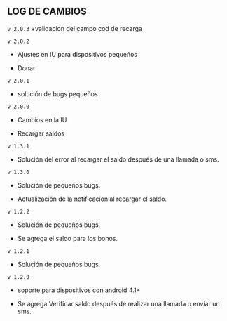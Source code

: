 ## LOG DE CAMBIOS

```v 2.0.3```
+validacion del campo cod de recarga

```v 2.0.2```
* Ajustes en IU para dispositivos pequeños
+ Donar

```v 2.0.1```
* solución de bugs pequeños

```v 2.0.0```
* Cambios en la IU
+ Recargar saldos

```v 1.3.1```
* Solución del error al recargar el saldo después de una llamada o sms.

```v 1.3.0```
* Solución de pequeños bugs.
+ Actualización de la notificacion al recargar el saldo.

```v 1.2.2```
* Solución de pequeños bugs.
+ Se agrega el saldo para los bonos.

```v 1.2.1```
* Solución de pequeños bugs.

```v 1.2.0```
* soporte para dispositivos con android 4.1+
+ Se agrega Verificar saldo después de realizar una llamada o enviar un sms.
